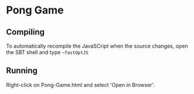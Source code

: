 Pong Game
=========

Compiling
---------

To automatically recompile the JavaSCript when the 
source changes, open the SBT shell and type `~fastOptJS`


Running
-------

Right-click on Pong-Game.html and select 'Open in Browser'.